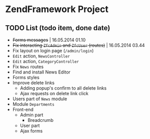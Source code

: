 ZendFramework Project
=======================

TODO List (todo item, done date)
------------

+ ~~Forms messages~~ | 16.05.2014 01.10
+ ~~Fix interacting `ZfcAdmin` and `ZfcUser` (routes)~~ | 16.05.2014 03.44
+ Fix layout on login page (`/admin/login`) 
+ `Edit` action, `NewsController`
+ `Edit` action, `CategoryController`
+ Fix `News` routes
+ Find and install News Editor
+ Forms styles
+ Improve delete links
  + Adding popup's confirm to all delete links
  + Ajax requests on delete link click
+ Users part of `News` module
+ Module `Departments`
+ Front-end
  + Admin part
    + Breadcrumb
  + User part
  + Ajax forms